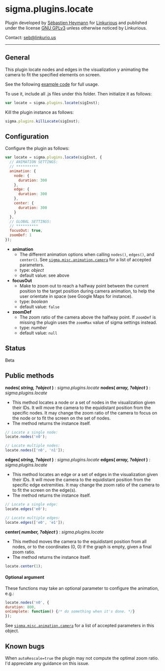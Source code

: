 sigma.plugins.locate
==================

Plugin developed by [Sébastien Heymann](https://github.com/sheymann) for [Linkurious](https://github.com/Linkurious) and published under the license [GNU GPLv3](LICENSE) unless otherwise noticed by Linkurious.

Contact: seb@linkurio.us

---
## General
This plugin locate nodes and edges in the visualization y animating the camera to fit the specified elements on screen.

See the following [example code](../../examples/locate.html) for full usage.

To use it, include all .js files under this folder. Then initialize it as follows:

````javascript
var locate = sigma.plugins.locate(sigInst);
````

Kill the plugin instance as follows:

````javascript
sigma.plugins.killLocate(sigInst);
````

## Configuration

Configure the plugin as follows:

````javascript
var locate = sigma.plugins.locate(sigInst, {
  // ANIMATION SETTINGS:
  // **********
  animation: {
    node: {
      duration: 300
    },
    edge: {
      duration: 300
    },
    center: {
      duration: 300
    }
  },
  // GLOBAL SETTINGS:
  // **********
  focusOut: true,
  zoomDef: 1
});
````

 * **animation**
   * The different animation options when calling `nodes()`, `edges()`, and `center()`. See [`sigma.misc.animation.camera`](https://github.com/jacomyal/sigma.js/blob/master/src/misc/sigma.misc.animation.js#l47) for a list of accepted parameters.
   * type: *object*
   * default value: see above
 * **focusOut**
   * Make to zoom out to reach a halfway point between the current position to the target position during camera animation, to help the user orientate in space (see Google Maps for instance).
   * type: *boolean*
   * default value: `false`
 * **zoomDef**
   * The zoom ratio of the camera above the halfway point. If `zoomDef` is missing the plugin uses the `zoomMax` value of sigma settings instead.
   * type: *number*
   * default value: `null`


## Status

Beta

## Public methods

**nodes( *string, ?object* )** : *sigma.plugins.locate*
**nodes( *array, ?object* )** : *sigma.plugins.locate*
 * This method locates a node or a set of nodes in the visualization given their IDs. It will move the camera to the equidistant position from the specific nodes. It may change the zoom ratio of the camera to focus on the node or to fit the screen on the set of nodes.
 * The method returns the instance itself.

````javascript
// Locate a single node:
locate.nodes('n0');

// Locate multiple nodes:
locate.nodes(['n0', 'n1']);
````

**edges( *string, ?object* )** : *sigma.plugins.locate*
**edges( *array, ?object* )** : *sigma.plugins.locate*
 * This method locates an edge or a set of edges in the visualization given their IDs. It will move the camera to the equidistant position from the specific edge extremities. It may change the zoom ratio of the camera to to fit the screen on the edge(s).
 * The method returns the instance itself.

````javascript
// Locate a single edge:
locate.edges('e0');

// Locate multiple edges:
locate.edges(['e0', 'e1']);
````

**center( *number, ?object* )** : *sigma.plugins.locate*
 * This method moves the camera to the equidistant position from all nodes, or to the coordinates (0, 0) if the graph is empty, given a final zoom ratio.
 * The method returns the instance itself.

````javascript
locate.center(1);
````

#### Optional argument

These functions may take an optional parameter to configure the animation, e.g.:

````javascript
locate.nodes('n0', {
duration: 800,
onComplete: function() {/* do something when it's done. */}
});
````

See [`sigma.misc.animation.camera`](https://github.com/jacomyal/sigma.js/blob/master/src/misc/sigma.misc.animation.js#l47) for a list of accepted parameters in this object.

## Known bugs

When `autoRescale=true` the plugin may not compute the optimal zoom ratio. I'd appreciate any guidance on this issue.
